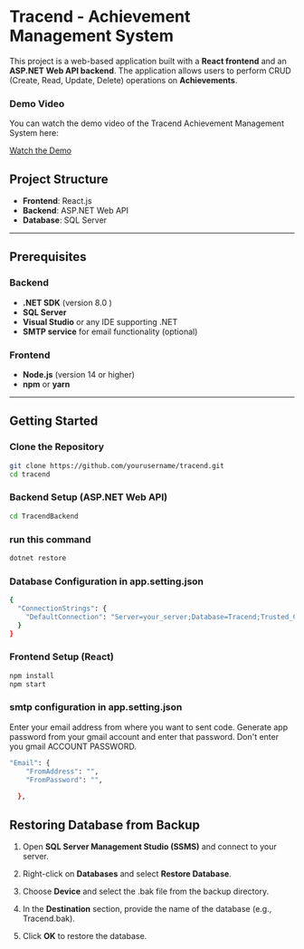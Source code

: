 # Tracend - Achievement Management System

This project is a web-based application built with a **React frontend** and an **ASP.NET Web API backend**. The application allows users to perform CRUD (Create, Read, Update, Delete) operations on **Achievements**.

### Demo Video

You can watch the demo video of the Tracend Achievement Management System here:

[Watch the Demo](https://www.youtube.com/watch?v=obMNnxemlQc)

## Project Structure

- **Frontend**: React.js
- **Backend**: ASP.NET Web API
- **Database**: SQL Server

---

## Prerequisites

### Backend
- **.NET SDK** (version 8.0 )
- **SQL Server**
- **Visual Studio** or any IDE supporting .NET
- **SMTP service** for email functionality (optional)

### Frontend
- **Node.js** (version 14 or higher)
- **npm** or **yarn**

---

## Getting Started

### Clone the Repository

```bash
git clone https://github.com/yourusername/tracend.git
cd tracend
``` 
### Backend Setup (ASP.NET Web API)

```bash
cd TracendBackend
```

### run this command
```bash 
dotnet restore
```

### Database Configuration in app.setting.json
```bash
{
  "ConnectionStrings": {
    "DefaultConnection": "Server=your_server;Database=Tracend;Trusted_Connection=True;"
  }
}
```
### Frontend Setup (React)
```bash
npm install
npm start
```
### smtp configuration in app.setting.json
Enter your email address from where you want to sent code.
Generate app password from your gmail account and enter that password. Don't enter you gmail ACCOUNT PASSWORD.

```bash
"Email": {
    "FromAddress": "",  
    "FromPassword": "",
    
  },
```
Restoring Database from Backup
------------------------------

1.  Open **SQL Server Management Studio (SSMS)** and connect to your server.
    
2.  Right-click on **Databases** and select **Restore Database**.
    
3.  Choose **Device** and select the .bak file from the backup directory.
    
4.  In the **Destination** section, provide the name of the database (e.g., Tracend.bak).
    
5.  Click **OK** to restore the database.








